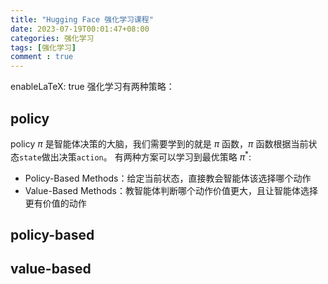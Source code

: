 ```yaml
---
title: "Hugging Face 强化学习课程"
date: 2023-07-19T00:01:47+08:00
categories: 强化学习
tags: [强化学习]
comment : true
---
```



enableLaTeX: true
强化学习有两种策略：
## policy
policy $\pi$ 是智能体决策的大脑，我们需要学到的就是 $\pi$ 函数，$\pi$ 函数根据当前状态`state`做出决策`action`。
有两种方案可以学习到最优策略 $\pi^{*}$:
- Policy-Based Methods：给定当前状态，直接教会智能体该选择哪个动作
- Value-Based Methods：教智能体判断哪个动作价值更大，且让智能体选择更有价值的动作

## policy-based

## value-based